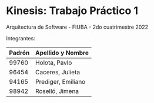 # Kinesis: Trabajo Práctico 1

Arquitectura de Software - FIUBA - 2do cuatrimestre 2022

Integrantes:

| Padrón  | Apellido y Nombre   |
|---------|---------------------|
| 99760   | Holota, Pavlo       | 
| 96454   | Caceres, Julieta    |
| 94165   | Prediger, Emiliano  |
| 98942   | Roselló, Jimena     |
